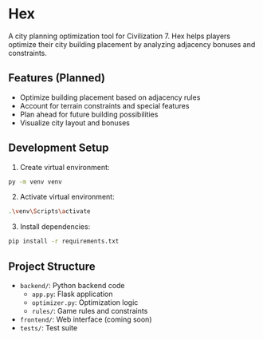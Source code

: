 # Hex

A city planning optimization tool for Civilization 7. Hex helps players optimize their city building placement by analyzing adjacency bonuses and constraints.

## Features (Planned)
- Optimize building placement based on adjacency rules
- Account for terrain constraints and special features
- Plan ahead for future building possibilities
- Visualize city layout and bonuses

## Development Setup
1. Create virtual environment:
```bash
py -m venv venv
```

2. Activate virtual environment:
```bash
.\venv\Scripts\activate
```

3. Install dependencies:
```bash
pip install -r requirements.txt
```

## Project Structure
- `backend/`: Python backend code
  - `app.py`: Flask application
  - `optimizer.py`: Optimization logic
  - `rules/`: Game rules and constraints
- `frontend/`: Web interface (coming soon)
- `tests/`: Test suite